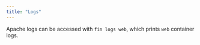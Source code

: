 ```yaml
---
title: "Logs"
---
```


Apache logs can be accessed with `fin logs web`, which prints `web` container logs.
